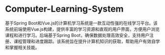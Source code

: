 # Computer-Learning-System
基于Spring Boot和Vue.js的计算机学习系统是一款互动性强的在线学习平台。该系统前端使用Vue.js构建，提供丰富的学习资源和直观的用户界面，方便用户浏览课程和进行学习。后端基于Spring Boot，确保数据处理高效安全，支持用户注册、课程管理和进度跟踪。该系统旨在提升计算机知识的获取，帮助用户有效自学和掌握相关技能。
